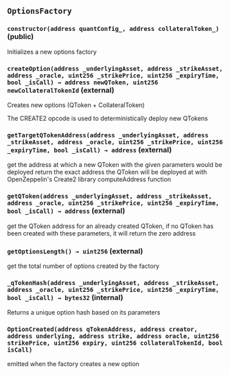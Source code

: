 ## `OptionsFactory`






### `constructor(address quantConfig_, address collateralToken_)` (public)

Initializes a new options factory




### `createOption(address _underlyingAsset, address _strikeAsset, address _oracle, uint256 _strikePrice, uint256 _expiryTime, bool _isCall) → address newQToken, uint256 newCollateralTokenId` (external)

Creates new options (QToken + CollateralToken)


The CREATE2 opcode is used to deterministically deploy new QTokens


### `getTargetQTokenAddress(address _underlyingAsset, address _strikeAsset, address _oracle, uint256 _strikePrice, uint256 _expiryTime, bool _isCall) → address` (external)

get the address at which a new QToken with the given parameters would be deployed
return the exact address the QToken will be deployed at with OpenZeppelin's Create2
library computeAddress function




### `getQToken(address _underlyingAsset, address _strikeAsset, address _oracle, uint256 _strikePrice, uint256 _expiryTime, bool _isCall) → address` (external)

get the QToken address for an already created QToken, if no QToken has been created
with these parameters, it will return the zero address




### `getOptionsLength() → uint256` (external)

get the total number of options created by the factory




### `_qTokenHash(address _underlyingAsset, address _strikeAsset, address _oracle, uint256 _strikePrice, uint256 _expiryTime, bool _isCall) → bytes32` (internal)

Returns a unique option hash based on its parameters





### `OptionCreated(address qTokenAddress, address creator, address underlying, address strike, address oracle, uint256 strikePrice, uint256 expiry, uint256 collateralTokenId, bool isCall)`

emitted when the factory creates a new option



